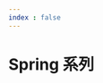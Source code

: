 ```yaml
---
index : false
---
```

# Spring 系列

<!-- 用于限制高度 -->
<div class="catalog-display-container">
  <AutoCatalog base='/spring-series'  index='true'
  hideHeading='true'/>
</div>